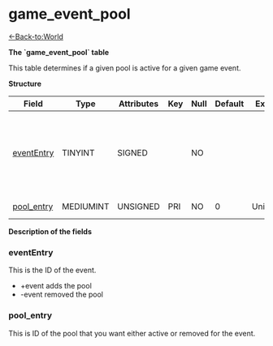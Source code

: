 # game\_event\_pool

[<-Back-to:World](database-world.md)

**The \`game\_event\_pool\` table**

This table determines if a given pool is active for a given game event.

**Structure**

| Field           | Type         | Attributes | Key | Null | Default | Extra  | Comment                                                             |
|-----------------|--------------|------------|-----|------|---------|--------|---------------------------------------------------------------------|
| [eventEntry][1] | TINYINT   | SIGNED     |     | NO   |         |        | Entry of the game event. Put negative entry to remove during event. |
| [pool_entry][2] | MEDIUMINT | UNSIGNED   | PRI | NO   | 0       | Unique | Id of the pool                                                      |

[1]: #evententry
[2]: #pool_entry

**Description of the fields**

### eventEntry

This is the ID of the event.

-   +event adds the pool
-   -event removed the pool

### pool\_entry

This is ID of the pool that you want either active or removed for the event.
